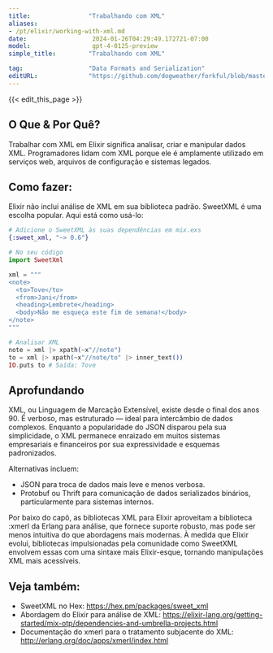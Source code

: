 ```yaml
---
title:                "Trabalhando com XML"
aliases:
- /pt/elixir/working-with-xml.md
date:                  2024-01-26T04:29:49.172721-07:00
model:                 gpt-4-0125-preview
simple_title:         "Trabalhando com XML"

tag:                  "Data Formats and Serialization"
editURL:              "https://github.com/dogweather/forkful/blob/master/content/pt/elixir/working-with-xml.md"
---
```


{{< edit_this_page >}}

## O Que & Por Quê?
Trabalhar com XML em Elixir significa analisar, criar e manipular dados XML. Programadores lidam com XML porque ele é amplamente utilizado em serviços web, arquivos de configuração e sistemas legados.

## Como fazer:
Elixir não inclui análise de XML em sua biblioteca padrão. SweetXML é uma escolha popular. Aqui está como usá-lo:

```elixir
# Adicione o SweetXML às suas dependências em mix.exs
{:sweet_xml, "~> 0.6"}

# No seu código
import SweetXml

xml = """
<note>
  <to>Tove</to>
  <from>Jani</from>
  <heading>Lembrete</heading>
  <body>Não me esqueça este fim de semana!</body>
</note>
"""

# Analisar XML
note = xml |> xpath(~x"//note")
to = xml |> xpath(~x"//note/to" |> inner_text())
IO.puts to # Saída: Tove
```

## Aprofundando
XML, ou Linguagem de Marcação Extensível, existe desde o final dos anos 90. É verboso, mas estruturado — ideal para intercâmbio de dados complexos. Enquanto a popularidade do JSON disparou pela sua simplicidade, o XML permanece enraizado em muitos sistemas empresariais e financeiros por sua expressividade e esquemas padronizados.

Alternativas incluem:
- JSON para troca de dados mais leve e menos verbosa.
- Protobuf ou Thrift para comunicação de dados serializados binários, particularmente para sistemas internos.

Por baixo do capô, as bibliotecas XML para Elixir aproveitam a biblioteca :xmerl da Erlang para análise, que fornece suporte robusto, mas pode ser menos intuitiva do que abordagens mais modernas. À medida que Elixir evolui, bibliotecas impulsionadas pela comunidade como SweetXML envolvem essas com uma sintaxe mais Elixir-esque, tornando manipulações XML mais acessíveis.

## Veja também:
- SweetXML no Hex: https://hex.pm/packages/sweet_xml
- Abordagem do Elixir para análise de XML: https://elixir-lang.org/getting-started/mix-otp/dependencies-and-umbrella-projects.html
- Documentação do xmerl para o tratamento subjacente do XML: http://erlang.org/doc/apps/xmerl/index.html
